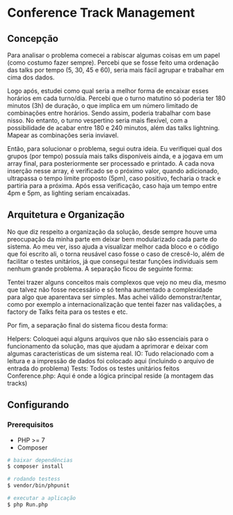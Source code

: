# Conference Track Management

## Concepção

Para analisar o problema comecei a rabiscar algumas coisas em um papel (como costumo fazer sempre). Percebi que se fosse feito uma ordenação das talks por tempo (5, 30, 45 e 60), seria mais fácil agrupar e trabalhar em cima dos dados. 

Logo após, estudei como qual seria a melhor forma de encaixar esses horários em cada turno/dia. Percebi que o turno matutino só poderia ter 180 minutos (3h) de duração, o que implica em um número limitado de combinações entre horários. Sendo assim, poderia trabalhar com base nisso. No entanto, o turno vespertino seria mais flexível, com a possibilidade de acabar entre 180 e 240 minutos, além das talks lightning. Mapear as combinações seria inviavel. 

Então, para solucionar o problema, segui outra ideia. Eu verifiquei qual dos grupos (por tempo) possuía mais talks disponíveis ainda, e a jogava em um array final, para posteriormente ser processado e printado. A cada nova inserção nesse array, é verificado se o próximo valor, quando adicionado, ultrapassa o tempo limite proposto (5pm), caso positivo, fecharia o track e partiria para a próxima. Após essa verificação, caso haja um tempo entre 4pm e 5pm, as lighting seriam encaixadas.

## Arquitetura e Organização

No que diz respeito a organização da solução, desde sempre houve uma preocupação da minha parte em deixar bem modularizado cada parte do sistema. Ao meu ver, isso ajuda a visualizar melhor cada bloco e o código que foi escrito ali, o torna reusável caso fosse o caso de crescê-lo, além de facilitar o testes unitários, já que consegui testar funções individuais sem nenhum grande problema. A separação ficou de seguinte forma:

Tentei trazer alguns conceitos mais complexos que vejo no meu dia, mesmo que talvez não fosse necessário e só tenha aumentado a complexidade para algo que aparentava ser simples. Mas achei válido demonstrar/tentar, como por exemplo a internacionalização que tentei fazer nas validações, a factory de Talks feita para os testes e etc.

Por fim, a separação final do sistema ficou desta forma:

Helpers: Coloquei aqui alguns arquivos que não são essenciais para o funcionamento da solução, mas que ajudam a aprimorar e deixar com algumas caracteristicas de um sistema real.
IO: Tudo relacionado com a leitura e a impressão de dados foi colocado aqui (incluindo o arquivo de entrada do problema)
Tests: Todos os testes unitários feitos
Conference.php: Aqui é onde a lógica principal reside (a montagem das tracks)


## Configurando

### Prerequisitos

- PHP >= 7
- Composer

```bash
# baixar dependências
$ composer install

# rodando testess
$ vendor/bin/phpunit

# executar a aplicação
$ php Run.php 
```